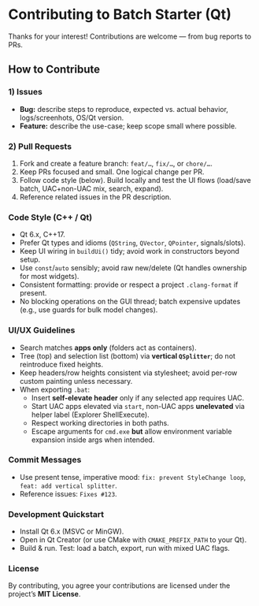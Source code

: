 ﻿# Contributing to Batch Starter (Qt)

Thanks for your interest! Contributions are welcome — from bug reports to PRs.

## How to Contribute

### 1) Issues
- **Bug:** describe steps to reproduce, expected vs. actual behavior, logs/screenhots, OS/Qt version.
- **Feature:** describe the use-case; keep scope small where possible.

### 2) Pull Requests
1. Fork and create a feature branch: `feat/…`, `fix/…`, or `chore/…`.
2. Keep PRs focused and small. One logical change per PR.
3. Follow code style (below). Build locally and test the UI flows (load/save batch, UAC+non-UAC mix, search, expand).
4. Reference related issues in the PR description.

### Code Style (C++ / Qt)
- Qt 6.x, C++17.
- Prefer Qt types and idioms (`QString`, `QVector`, `QPointer`, signals/slots).
- Keep UI wiring in `buildUi()` tidy; avoid work in constructors beyond setup.
- Use `const`/`auto` sensibly; avoid raw new/delete (Qt handles ownership for most widgets).
- Consistent formatting: provide or respect a project `.clang-format` if present.
- No blocking operations on the GUI thread; batch expensive updates (e.g., use guards for bulk model changes).

### UI/UX Guidelines
- Search matches **apps only** (folders act as containers).
- Tree (top) and selection list (bottom) via **vertical `QSplitter`**; do not reintroduce fixed heights.
- Keep headers/row heights consistent via stylesheet; avoid per-row custom painting unless necessary.
- When exporting `.bat`:
  - Insert **self-elevate header** only if any selected app requires UAC.
  - Start UAC apps elevated via `start`, non-UAC apps **unelevated** via helper label (Explorer ShellExecute).
  - Respect working directories in both paths.
  - Escape arguments for `cmd.exe` **but** allow environment variable expansion inside args when intended.

### Commit Messages
- Use present tense, imperative mood: `fix: prevent StyleChange loop`, `feat: add vertical splitter`.
- Reference issues: `Fixes #123`.

### Development Quickstart
- Install Qt 6.x (MSVC or MinGW).
- Open in Qt Creator (or use CMake with `CMAKE_PREFIX_PATH` to your Qt).
- Build & run. Test: load a batch, export, run with mixed UAC flags.

### License
By contributing, you agree your contributions are licensed under the project’s **MIT License**.